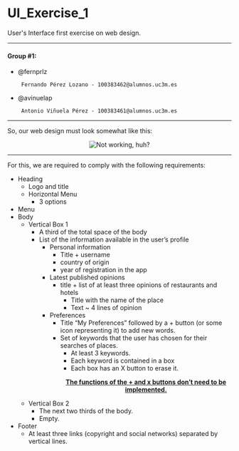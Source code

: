 # UI_Exercise_1


User's Interface first exercise on web design.

----

#### Group #1:
 - @fernprlz

        Fernando Pérez Lozano - 100383462@alumnos.uc3m.es
 - @avinuelap

		Antonio Viñuela Pérez - 100383461@alumnos.uc3m.es

---

So, our web design must look somewhat like this:

<p align="center">
  <img src="/image/reference.png" alt="Not working, huh?">
</p>

---
For this, we are required to comply with the following requirements:

* Heading
	* Logo and title
	* Horizontal Menu
		* 3 options
* Menu
* Body
	* Vertical Box 1
		* A third of the total space of the body
		* List of the information available in the user’s profile
			* Personal information
				* Title + username
				* country of origin
				* year of registration in the app
			* Latest published opinions
				* title + list of at least three opinions of restaurants and hotels
					* Title with the name of the place
					* Text ~ 4 lines of opinion
			* Preferences
				* Title “My Preferences” followed by a + button (or some icon representing it) to add new words.
				* Set of keywords that the user has chosen for their searches of places.
					* At least 3 keywords.
					* Each keyword is contained in a box
					* Each box has an X button to erase it.
                    <p align="center"><b><u>The functions of the + and x buttons don’t need to be implemented.</u></b></p>
	* Vertical Box 2
		* The next two thirds of the body.
		* Empty.
* Footer
	* At least three links (copyright and social networks) separated by vertical lines.
